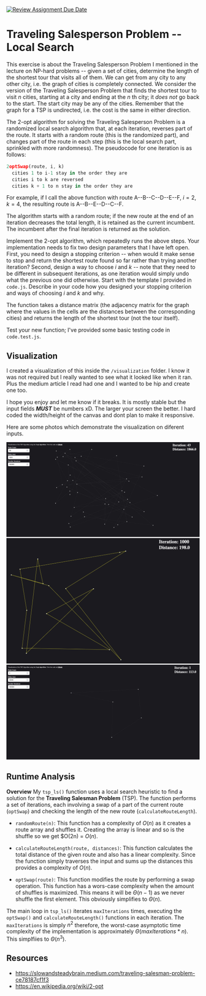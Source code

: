 [![Review Assignment Due Date](https://classroom.github.com/assets/deadline-readme-button-24ddc0f5d75046c5622901739e7c5dd533143b0c8e959d652212380cedb1ea36.svg)](https://classroom.github.com/a/C_k9ew3E)

# Traveling Salesperson Problem -- Local Search

This exercise is about the Traveling Salesperson Problem I mentioned in the
lecture on NP-hard problems -- given a set of cities, determine the length of
the shortest tour that visits all of them. We can get from any city to any other
city, i.e. the graph of cities is completely connected. We consider the version
of the Traveling Salesperson Problem that finds the shortest tour to visit $n$
cities, starting at a city and ending at the $n$ th city; it _does not_ go
back to the start. The start city may be any of the cities. Remember that the
graph for a TSP is undirected, i.e. the cost is the same in either direction.

The 2-opt algorithm for solving the Traveling Salesperson Problem is a
randomized local search algorithm that, at each iteration, reverses part of the
route. It starts with a random route (this is the randomized part), and changes
part of the route in each step (this is the local search part, sprinkled with
more randomness). The pseudocode for one iteration is as follows:

```javascript
2optSwap(route, i, k)
  cities 1 to i-1 stay in the order they are
  cities i to k are reversed
  cities k + 1 to n stay in the order they are
```

For example, if I call the above function with route A--B--C--D--E--F, $i=2$,
$k=4$, the resulting route is A--B--E--D--C--F.

The algorithm starts with a random route; if the new route at the end of an
iteration decreases the total length, it is retained as the current incumbent.
The incumbent after the final iteration is returned as the solution.

Implement the 2-opt algorithm, which repeatedly runs the above steps. Your
implementation needs to fix two design parameters that I have left open. First,
you need to design a stopping criterion -- when would it make sense to stop and
return the shortest route found so far rather than trying another iteration?
Second, design a way to choose $i$ and $k$ -- note that they need to be
different in subsequent iterations, as one iteration would simply undo what
the previous one did otherwise. Start with the template I provided in `code.js`.
Describe in your code how you designed your stopping criterion and ways of
choosing $i$ and $k$ and why.

The function takes a distance matrix (the adjacency matrix for the graph where
the values in the cells are the distances between the corresponding cities) and
returns the length of the shortest tour (not the tour itself).

Test your new function; I've provided some basic testing code in `code.test.js`.

## Visualization

I created a visualization of this inside the `/visualization` folder. I know it was not required but I really wanted to see what it looked like when it ran. Plus the medium article I read had one and I wanted to be hip and create one too.

I hope you enjoy and let me know if it breaks. It is mostly stable but the input fields **_MUST_** be numbers xD. The larger your screen the better. I hard coded the width/height of the canvas and dont plan to make it responsive.

Here are some photos which demonstrate the visualization on diferent inputs.

![Visualization With Large Input](./vis-1.png)
![Visualization With Large Input Solved](./vis-2-solved.png)
![Visualization With Small Input](./vis-3-unsolved.png)

## Runtime Analysis

**Overview**
My `tsp_ls()` function uses a local search heuristic to find a solution for the **Traveling Salesman Problem** (TSP). The function performs a set of iterations, each involving a swap of a part of the current route (`optSwap`) and checking the length of the new route (`calculateRouteLength`).

- `randomRoute(n)`: This function has a complexity of $O(n)$ as it creates a route array and shuffles it. Creating the array is linear and so is the shuffle so we get $O(2n) = $O(n)$.

- `calculateRouteLength(route, distances)`: This function calculates the total distance of the given route and also has a linear complexity. Since the function simply traverses the input and sums up the distances this provides a complexity of $O(n)$.

- `optSwap(route)`: This function modifies the route by performing a swap operation. This function has a wors-case complexity when the amount of shuffles is maximized. This means it will be $\Theta(n - 1)$ as we never shuffle the first element. This obviously simplifies to $\Theta(n)$.

The main loop in `tsp_ls()` iterates `maxIterations` times, executing the `optSwap()` and `calculateRouteLength()` functions in each iteration. The `maxIterations` is simply $n^2$ therefore, the worst-case asymptotic time complexity of the implementation is approximately $\Theta(maxIterations * n)$. This simplfiies to $\Theta(n^3)$.

## Resources

- https://slowandsteadybrain.medium.com/traveling-salesman-problem-ce78187cf1f3
- https://en.wikipedia.org/wiki/2-opt
